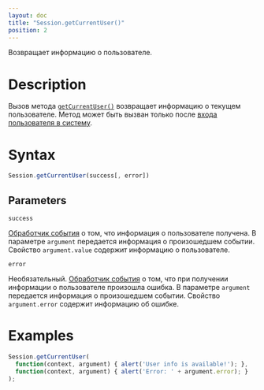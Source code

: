 ```yaml
---
layout: doc
title: "Session.getCurrentUser()"
position: 2
---
```


Возвращает информацию о пользователе.

# Description

Вызов метода [`getCurrentUser()`](../Session.getCurrentUser/) возвращает информацию о текущем
пользователе. Метод может быть вызван только после [входа пользователя в систему](../Session.signInInternal/).

# Syntax

```js
Session.getCurrentUser(success[, error])
```

## Parameters

`success`

[Обработчик события](../../Script/) о том, что информация о пользователе получена. В параметре
`argument` передается информация о произошедшем событии. Свойство `argument.value` содержит
информацию о пользователе.

`error`

Необязательный. [Обработчик события](../../Script/) о том, что при получении информации о
пользователе произошла ошибка. В параметре `argument` передается информация о произошедшем событии.
Свойство `argument.error` содержит информацию об ошибке.

# Examples

```js
Session.getCurrentUser(
  function(context, argument) { alert('User info is available!'); },
  function(context, argument) { alert('Error: ' + argument.error); }
);
```
